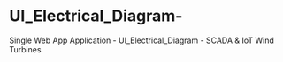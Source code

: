 # UI_Electrical_Diagram-
Single Web App Application - UI_Electrical_Diagram - SCADA &amp; IoT Wind Turbines 
